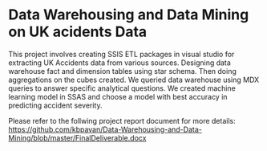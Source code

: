 # Data Warehousing and Data Mining on UK acidents Data
This project involves creating SSIS ETL packages in visual studio for extracting UK Accidents data from various sources.  Designing data warehouse fact and dimension tables using star schema.  Then doing aggregations on the cubes created. We queried data warehouse using MDX queries to answer specific analytical questions. We created machine learning model in SSAS and choose a model with best accuracy in predicting accident severity.

Please refer to the follwing project report document for more details: https://github.com/kbpavan/Data-Warehousing-and-Data-Mining/blob/master/FinalDeliverable.docx
